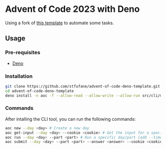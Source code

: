 # Advent of Code 2023 with Deno

Using a fork of [this template](https://github.com/ismtabo/advent-of-code-deno-template) to automate some tasks.

## Usage

### Pre-requisites

- [Deno](https://deno.land/)

### Installation

```bash
git clone https://github.com/stfufane/advent-of-code-deno-template.git -b run-cwd
cd advent-of-code-deno-template
deno install -n aoc -f --allow-read --allow-write --allow-run src/cli/mod.ts
```

### Commands

After intalling the CLI tool, you can run the following commands:

```bash
aoc new --day <day> # Create a new day
aoc get-input --day <day> --cookie <cookie> # Get the input for a specific day
aoc run --day <day> --part <part> # Run a specific day/part (add --time to get the execution time)
aoc submit --day <day> --part <part> --answer <answer> --cookie <cookie> # Submit a specific day/part
```